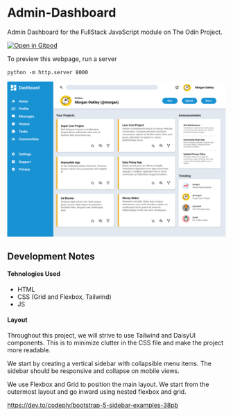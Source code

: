 # Admin-Dashboard
Admin Dashboard for the FullStack JavaScript module on The Odin Project.


[![Open in Gitpod](https://gitpod.io/button/open-in-gitpod.svg)](https://gitpod.io/#github.com/yxuan1996/Admin-Dashboard)

To preview this webpage, run a server
```
python -m http.server 8000
```

![Alt text](src/dashboard-project.png "Dashboard")

## Development Notes
#### Tehnologies Used
- HTML
- CSS (Grid and Flexbox, Tailwind)
- JS

#### Layout
Throughout this project, we will strive to use Tailwind and DaisyUI components. This is to minimize clutter in the CSS file and make the project more readable. 

We start by creating a vertical sidebar with collapsible menu items. The sidebar should be responsive and collapse on mobile views. 

We use Flexbox and Grid to position the main layout. We start from the outermost layout and go inward using nested flexbox and grid. 

https://dev.to/codeply/bootstrap-5-sidebar-examples-38pb

